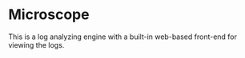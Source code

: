 # Microscope

This is a log analyzing engine with a built-in web-based front-end for viewing the logs.